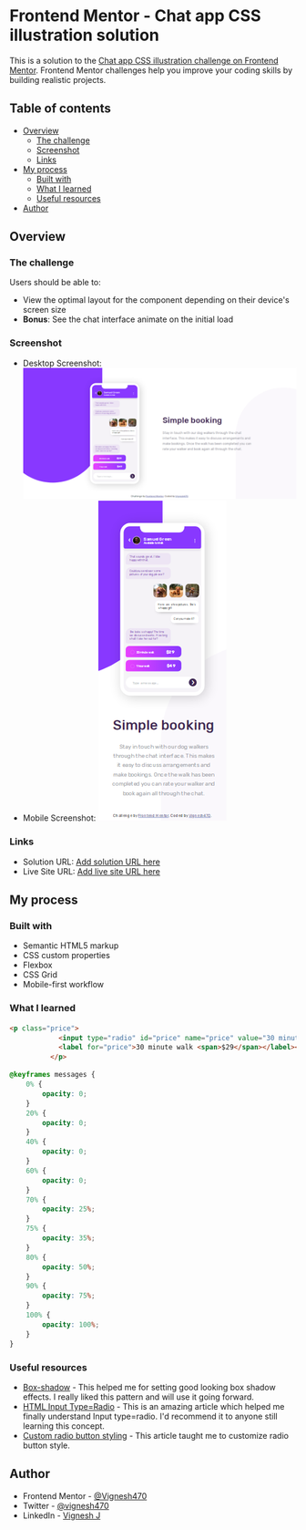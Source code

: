 # Frontend Mentor - Chat app CSS illustration solution

This is a solution to the [Chat app CSS illustration challenge on Frontend Mentor](https://www.frontendmentor.io/challenges/chat-app-css-illustration-O5auMkFqY). Frontend Mentor challenges help you improve your coding skills by building realistic projects. 

## Table of contents

- [Overview](#overview)
  - [The challenge](#the-challenge)
  - [Screenshot](#screenshot)
  - [Links](#links)
- [My process](#my-process)
  - [Built with](#built-with)
  - [What I learned](#what-i-learned)
  - [Useful resources](#useful-resources)
- [Author](#author)

## Overview

### The challenge

Users should be able to:

- View the optimal layout for the component depending on their device's screen size
- **Bonus**: See the chat interface animate on the initial load

### Screenshot

- Desktop Screenshot:
![Desktop screenshot](./design/solution%20for%20desktop.png)
- Mobile Screenshot:
![Mobile screenshot](./design/solution%20for%20mobile.png)

### Links

- Solution URL: [Add solution URL here](https://www.frontendmentor.io/solutions/chat-app-using-css-grid-with-bonus-initial-animation-on-page-load-4rfseBpkNn)
- Live Site URL: [Add live site URL here](https://vignesh470.github.io/Chat-app/)

## My process

### Built with

- Semantic HTML5 markup
- CSS custom properties
- Flexbox
- CSS Grid
- Mobile-first workflow

### What I learned

```html
<p class="price">
            <input type="radio" id="price" name="price" value="30 minute walk $29">
            <label for="price">30 minute walk <span>$29</span></label><br>
          </p>
```

```css
@keyframes messages {
    0% {
        opacity: 0;
    }
    20% {
        opacity: 0;
    }
    40% {
        opacity: 0;
    }
    60% {
        opacity: 0;
    }
    70% {
        opacity: 25%;
    }
    75% {
        opacity: 35%;
    }
    80% {
        opacity: 50%;
    }
    90% {
        opacity: 75%;
    }
    100% {
        opacity: 100%;
    }
}
```

### Useful resources

- [Box-shadow](https://www.w3schools.com/cssref/css3_pr_box-shadow.php) - This helped me for setting good looking box shadow effects. I really liked this pattern and will use it going forward.
- [HTML Input Type=Radio](https://www.w3schools.com/tags/att_input_type_radio.asp) - This is an amazing article which helped me finally understand Input type=radio. I'd recommend it to anyone still learning this concept.
- [Custom radio button styling](https://reintech.io/blog/how-to-style-a-radio-button-with-css) - This article taught me to customize radio button style.

## Author

- Frontend Mentor - [@Vignesh470](https://www.frontendmentor.io/profile/Vignesh470)
- Twitter - [@vignesh470](https://www.twitter.com/vignesh470)
- LinkedIn - [Vignesh J](www.linkedin.com/in/vignesh-j-005a6291)
